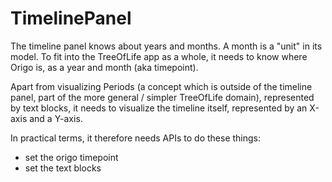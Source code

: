# TimelinePanel

The timeline panel knows about years and months. A month is
a "unit" in its model. To fit into the TreeOfLife app as a whole,
it needs to know where Origo is, as a year and month (aka timepoint).

Apart from visualizing Periods (a concept which is outside of the
timeline panel, part of the more general / simpler TreeOfLife domain),
represented by text blocks, it needs to visualize the timeline itself,
represented by an X-axis and a Y-axis.

In practical terms, it therefore needs APIs to do these things:

 - set the origo timepoint
 - set the text blocks
